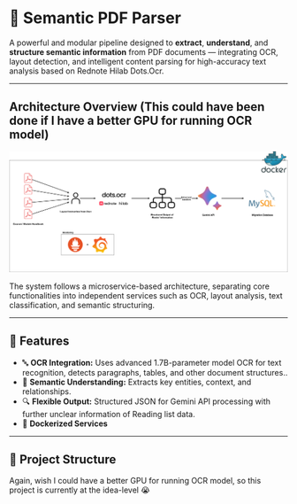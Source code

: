 # 🧠 Semantic PDF Parser

A powerful and modular pipeline designed to **extract**, **understand**, and **structure semantic information** from PDF documents — integrating OCR, layout detection, and intelligent content parsing for high-accuracy text analysis based on Rednote Hilab Dots.Ocr.

---

## Architecture Overview (This could have been done if I have a better GPU for running OCR model)

<img src="assets\PDF_Semantic Parser_Architecture.drawio.png" alt="Architecture Diagram"/>

The system follows a microservice-based architecture, separating core functionalities into independent services such as OCR, layout analysis, text classification, and semantic structuring.

---

## 🚀 Features

- 🔤 **OCR Integration:** Uses advanced 1.7B-parameter model OCR for text recognition, detects paragraphs, tables, and other document structures..
- 🧠 **Semantic Understanding:** Extracts key entities, context, and relationships.
- 🔍 **Flexible Output:** Structured JSON for Gemini API processing with further unclear information of Reading list data.
- 🐳 **Dockerized Services**

---

## 🧱 Project Structure
Again, wish I could have a better GPU for running OCR model, so this project is currently at the idea-level 😭
